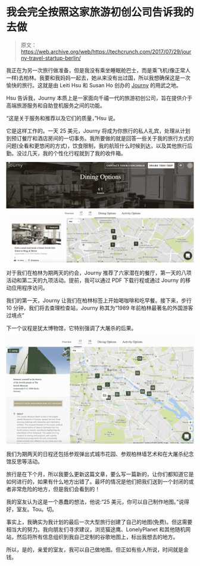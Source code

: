 # 我会完全按照这家旅游初创公司告诉我的去做 

> 原文：<https://web.archive.org/web/https://techcrunch.com/2017/07/29/journy-travel-startup-berlin/>

我正在为另一次旅行做准备，但是我没有乘坐睡眠舱巴士，而是乘飞机(像正常人一样)去柏林。我要和我妈妈一起去，她从来没有出过国，所以我想确保这是一次愉快的旅行。这就是由 Leiti Hsu 和 Susan Ho 创办的 [Journy](https://web.archive.org/web/20221209091436/https://www.gojourny.com/) 的用武之地。

Hsu 告诉我，Journy 本质上是一家面向千禧一代的旅游初创公司，旨在提供介于高端旅游服务和自助登机服务之间的功能。

“这是关于服务和推荐以及它们的质量，”Hsu 说。

它是这样工作的。一天 25 美元，Journy 将成为你旅行的私人礼宾，处理从计划到预订餐厅和酒店房间的一切事务。我所要做的就是回答一些关于我的旅行方式的问题(全看和更悠闲的方式)，饮食限制，我的航班什么时候到达，以及其他旅行后勤。没过几天，我的个性化行程就到了我的收件箱。

![](img/308936afb69918c8bc2b552a08946aa5.png)

对于我们在柏林为期两天的约会，Journy 推荐了六家潜在的餐厅，第一天的八项活动和第二天的九项活动。提前，我可以通过 PDF 下载行程或通过 Journy 的移动应用程序访问。

我们的第一天，Journy 让我们在柏林标签上开始喝咖啡和吃早餐。接下来，步行 10 分钟，我们将去查理检查站，Journy 称其为“1989 年前柏林最著名的外国游客过境点”

下一个议程是犹太博物馆，它特别强调了大屠杀的后果。

![](img/3d2004c6ef56a5fd014a4a1bf0e6b427.png)

我们为期两天的日程还包括参观弹出式城市花园、参观柏林墙艺术和在大屠杀纪念馆反思等活动。

旅行是在下个月，所以我要么更新这篇文章，要么写一篇新的，让你们都知道它是如何进行的，如果有什么地方出错了。最坏的情况是他们把我们送到一个封闭的或者非常危险的地方，但是我们会看到的！

我的室友认为这是一个愚蠢的想法，他说:“25 美元，你可以自己制作地图。”说得好，室友。Tou。切。

事实上，我确实为我计划的最后一次大型旅行创建了自己的地图(免费)。但这需要相当大的努力。我向朋友们寻求建议，浏览猫途鹰、LonelyPlanet 和其他随机网站，然后将所有信息组织到我自己定制的谷歌地图上，标出我想去的地方。

所以，是的，亲爱的室友，我可以自己做地图。但正如有些人所说，时间就是金钱。